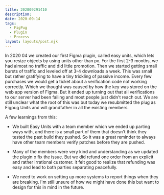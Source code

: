 ```yaml
---
title: 202009291410
description:
date: 2020-09-14
tags:
  - FigPug
  - Plugin
  - Process
layout: layouts/post.njk
---
```


In 2020 04 we created our first Figma plugin, called easy units, which lets you resize objects by using units other than px. For the first 2-3 months, we had almost no traffic and did little promotion. Then we started getting small bursts of traffic and leveled off at 3-4 downloads a week. This was small but rather gratifying to have a tiny trickling of passive income. Every few purchases we would get a ticket about a verification code not working correctly. Which we thought was caused by how the key was stored on the web app version of Figma. But it ended up turning out that all verifications to our server had been failing and most people just didn't reach out. We are still unclear what the root of this was but today we resubmitted the plug as Figpug Units and will grandfather in all the existing members.

A few learnings from this: 

* We built Easy Units with a team member which we ended up parting ways with, and there is a small part of them that doesn't think they tested the past build they pushed. So it was a great reminder to always have other team members verify patches before they are pushed.

* Many of the members were very kind and understanding as we updated the plugin o fix the issue. But we did refund one order from an explicit and rather irrational customer. It felt good to realize that refunding was easy and lead to both parties separating peacefully.

* We need to work on setting up more systems to report things when they are breaking. I'm still unsure of how we might have done this but want to design for this in mind in the future.